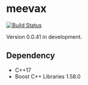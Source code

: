# meevax

[![Build Status](https://travis-ci.org/yamacir-kit/meevax.svg?branch=master)](https://travis-ci.org/yamacir-kit/meevax)

Version 0.0.41 in development.

## Dependency

- C++17
- Boost C++ Libraries 1.58.0

